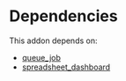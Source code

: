 # Dependencies

This addon depends on:

- [queue_job](../../odoo-bringout-oca-queue-queue_job)
- [spreadsheet_dashboard](../../odoo-bringout-oca-ocb-spreadsheet_dashboard)
